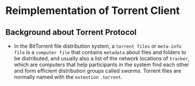 # Reimplementation of Torrent Client

## Background about Torrent Protocol

- In the BitTorrent file distribution system, a `torrent files` or `meta-info file` is a `computer file` that contains `metadata` about files and folders to be distributed, and usually also a list of the network locations of `tracker`, which are computers that help participants in the system find each other and form efficient distribution groups called *swarms*. Torrent files are normally named with the `extention` `.torrent`.





